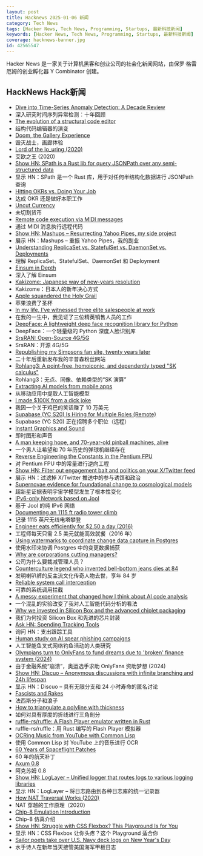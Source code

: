```yaml
---
layout: post
title: Hacknews 2025-01-06 新闻
category: Tech News
tags: [Hacker News, Tech News, Programming, Startups, 最新科技新闻]
keywords: [Hacker News, Tech News, Programming, Startups, 最新科技新闻]
coverage: hacknews-banner.jpg
id: 42565547
---
```


Hacker News 是一家关于计算机黑客和创业公司的社会化新闻网站，由保罗·格雷厄姆的创业孵化器 Y Combinator 创建。

## HackNews Hack新闻

- [Dive into Time-Series Anomaly Detection: A Decade Review](https://arxiv.org/abs/2412.20512)
- 深入研究时间序列异常检测：十年回顾
- [The evolution of a structural code editor](https://crowdhailer.me/2025-01-02/the-evolution-of-a-structural-code-editor/)
- 结构代码编辑器的演变
- [Doom, the Gallery Experience](https://bobatealee.itch.io/doom-the-gallery-experience)
- 毁灭战士，画廊体验
- [Lord of the Io_uring (2020)](https://unixism.net/loti/index.html)
- 艾欧之王 (2020)
- [Show HN: SPath is a Rust lib for query JSONPath over any semi-structured data](https://github.com/cratesland/spath)
- 显示 HN：SPath 是一个 Rust 库，用于对任何半结构化数据进行 JSONPath 查询
- [Hitting OKRs vs. Doing Your Job](https://jessitron.com/2025/01/05/hitting-okrs-vs-doing-your-job/)
- 达成 OKR 还是做好本职工作
- [Uncut Currency](https://www.usmint.gov/paper-currency/uncut-currency/)
- 未切割货币
- [Remote code execution via MIDI messages](https://psi3.ru/blog/swl01u/)
- 通过 MIDI 消息执行远程代码
- [Show HN: Mashups – Resurrecting Yahoo Pipes, my side project](https://www.mashups.io)
- 展示 HN：Mashups – 重振 Yahoo Pipes，我的副业
- [Understanding ReplicaSet vs. StatefulSet vs. DaemonSet vs. Deployments](https://abhisman.notion.site/Understanding-ReplicaSet-vs-StatefulSet-vs-DaemonSet-vs-Deployments-a521f9a46ea446219d98be4972f2e16e)
- 理解 ReplicaSet、StatefulSet、DaemonSet 和 Deployment
- [Einsum in Depth](https://einsum.joelburget.com/)
- 深入了解 Einsum
- [Kakizome: Japanese way of new-years resolution](https://harimus.github.io//2025/01/02/kakizome.html)
- Kakizome：日本人的新年决心方式
- [Apple squandered the Holy Grail](https://xeiaso.net/blog/2025/squandered-holy-grail/)
- 苹果浪费了圣杯
- [In my life, I've witnessed three elite salespeople at work](https://slate.com/life/2024/12/work-jobs-sales-telemarketing-america.html)
- 在我的一生中，我见证了三位精英销售人员的工作
- [DeepFace: A lightweight deep face recognition library for Python](https://github.com/serengil/deepface)
- DeepFace：一个轻量级的 Python 深度人脸识别库
- [SrsRAN: Open-Source 4G/5G](https://github.com/srsran)
- SrsRAN：开源 4G/5G
- [Republishing my Simpsons fan site, twenty years later](https://www.bingeclock.com/blog/post/republishing-my-simpsons-fan-site-twenty-years-later)
- 二十年后重新发布我的辛普森粉丝网站
- [Rohlang3: A point-free, homoiconic, and dependently typed "SK calculus"](https://rohan.ga/blog/rohlang3/)
- Rohlang3：无点、同像、依赖类型的“SK 演算”
- [Extracting AI models from mobile apps](https://altayakkus.substack.com/p/you-wouldnt-download-an-ai)
- 从移动应用中提取人工智能模型
- [I made $100K from a dick joke](https://imgur.com/gallery/KZ4u3c4)
- 我因一个关于鸡巴的笑话赚了 10 万美元
- [Supabase (YC S20) Is Hiring for Multiple Roles (Remote)](https://supabase.com/careers)
- Supabase (YC S20) 正在招聘多个职位（远程）
- [Instant Graphics and Sound](https://breakintochat.com/blog/category/instant-graphics-and-sound/)
- 即时图形和声音
- [A man keeping hope, and 70-year-old pinball machines, alive](https://arstechnica.com/gaming/2025/01/meet-the-man-keeping-hope-and-70-year-old-pinball-machines-alive/)
- 一个男人让希望和 70 年历史的弹球机继续存在
- [Reverse Engineering the Constants in the Pentium FPU](http://www.righto.com/2025/01/pentium-floating-point-ROM.html)
- 对 Pentium FPU 中的常量进行逆向工程
- [Show HN: Filter out engagement bait and politics on your X/Twitter feed](https://unbaited.danielpetho.com)
- 展示 HN：过滤掉 X/Twitter 推送中的参与诱饵和政治
- [Supernovae evidence for foundational change to cosmological models](https://academic.oup.com/mnrasl/article/537/1/L55/7926647)
- 超新星证据表明宇宙学模型发生了根本性变化
- [IPv6-only Network based on Jool](https://taoshu.in/unix/jool-nat64.html)
- 基于 Jool 的纯 IPv6 网络
- [Documenting an 1115 ft radio tower climb](https://www.jeffgeerling.com/blog/2024/documenting-1115-ft-radio-tower-climb)
- 记录 1115 英尺无线电塔攀登
- [Engineer eats efficiently for $2.50 a day (2016)](https://futureboy.us/blog/twofifty.html)
- 工程师每天只需 2.5 美元就能高效就餐（2016 年）
- [Using watermarks to coordinate change data capture in Postgres](https://blog.sequinstream.com/using-watermarks-to-coordinate-change-data-capture-in-postgres/)
- 使用水印来协调 Postgres 中的变更数据捕获
- [Why are corporations cutting managers?](https://arnoldkling.substack.com/p/why-are-corporations-cutting-managers)
- 公司为什么要裁减管理人员？
- [Counterculture legend who invented bell-bottom jeans dies at 84](https://www.sfgate.com/local/article/peggy-caserta-obituary-sf-bell-bottom-jeans-19976707.php)
- 发明喇叭裤的反主流文化传奇人物去世，享年 84 岁
- [Reliable system call interception](https://blog.mggross.com/intercepting-syscalls/)
- 可靠的系统调用拦截
- [A messy experiment that changed how I think about AI code analysis](https://nmn.gl/blog/ai-senior-developer)
- 一个混乱的实验改变了我对人工智能代码分析的看法
- [Why we invested in Silicon Box and the advanced chiplet packaging](https://medium.com/@heng.huang/why-we-invested-in-silicon-box-and-advanced-chiplet-packaging-3d1905c6ec2e)
- 我们为何投资 Silicon Box 和先进的芯片封装
- [Ask HN: Spending Tracking Tools]()
- 询问 HN：支出跟踪工具
- [Human study on AI spear phishing campaigns](https://www.lesswrong.com/posts/GCHyDKfPXa5qsG2cP/human-study-on-ai-spear-phishing-campaigns)
- 人工智能鱼叉式网络钓鱼活动的人类研究
- [Olympians turn to OnlyFans to fund dreams due to 'broken' finance system (2024)](https://www.cbc.ca/sports/olympics/summer/athletics/onlyfans-alysha-newman-canada-olympics-1.7290724)
- 由于金融系统“崩溃”，奥运选手求助 OnlyFans 资助梦想 (2024)
- [Show HN: Discuo – Anonymous discussions with infinite branching and 24h lifespan](https://discuo.com)
- 显示 HN：Discuo – 具有无限分支和 24 小时寿命的匿名讨论
- [Fascists and Rakes](http://reasonableapproximation.net/2014/01/04/facists-and-rakes.html)
- 法西斯分子和浪子
- [How to triangulate a polyline with thickness](https://jvernay.fr/en/blog/polyline-triangulation/)
- 如何对具有厚度的折线进行三角剖分
- [ruffle-rs/ruffle: A Flash Player emulator written in Rust](https://github.com/ruffle-rs/ruffle)
- ruffle-rs/ruffle：用 Rust 编写的 Flash Player 模拟器
- [OCRing Music from YouTube with Common Lisp](https://nickfa.ro/wiki/OCRing_Music_from_YouTube_with_Common_Lisp)
- 使用 Common Lisp 对 YouTube 上的音乐进行 OCR
- [60 Years of Spaceflight Patches](https://arstechnica.com/space/2024/12/after-60-years-of-spaceflight-patches-here-are-some-of-our-favorites/)
- 60 年的航天补丁
- [Axum 0.8](https://tokio.rs/blog/2025-01-01-announcing-axum-0-8-0)
- 阿克苏姆 0.8
- [Show HN: LogLayer – Unified logger that routes logs to various logging libraries](https://loglayer.dev/)
- 显示 HN：LogLayer – 将日志路由到各种日志库的统一记录器
- [How NAT Traversal Works (2020)](https://tailscale.com/blog/how-nat-traversal-works)
- NAT 穿越的工作原理（2020）
- [Chip-8 Emulation Introduction](https://www.emulationonline.com/systems/chip8/intro/)
- Chip-8 仿真介绍
- [Show HN: Struggle with CSS Flexbox? This Playground Is for You](https://yoavsbg.github.io/css-flexbox-playground/)
- 显示 HN：CSS Flexbox 让你头疼？这个 Playground 适合你
- [Sailor poets take over U.S. Navy deck logs on New Year's Day](https://www.twz.com/news-features/how-sailor-poets-take-over-u-s-navy-deck-logs-on-new-years-day)
- 水手诗人在新年当天接管美国海军甲板日志

